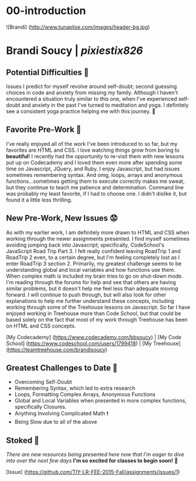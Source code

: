 # 00-introduction
![Brandi] (http://www.tunaplise.com/images/header-bg.jpg)
# Brandi Soucy  |  *pixiestix826*


## Potential Difficulties :vertical_traffic_light:
Issues I predict for myself revolve around self-doubt; second guessing choices in code and anxiety from missing my family.  Although I haven't encountered a situation truly similar to this one, when I've experienced self-doubt and anxiety in the past I've turned to meditation and yoga.  I definitely see a consistent yoga practice helping me with this journey. :pray:

## Favorite Pre-Work :revolving_hearts:
I've really enjoyed all of the work I've been introduced to so far, but my favorites are HTML and CSS. I love watching things grow from boring to **beautiful**!  I recently had the opportunity to re-visit them with new lessons put up on Codecademy and I loved them even more after spending some time on Javascript, JQuery, and Ruby. I enjoy Javascript, but had issues sometimes remembering syntax. And omg, loops, arrays and anonymous functions...sometimes getting them to execute correctly makes me sweat, but they continue to teach me patience and determination. Command line was probably my least favorite, if I had to choose one.  I didn't dislike it, but found it a little less thrilling.

## New Pre-Work, New Issues :worried:
As with my earlier work, I am definitely more drawn to HTML and CSS when working through the newer assignments presented. I find myself sometimes avoiding jumping back into Javascript; specifically, CodeSchool's JavaScript Road Trip Part 3.  I felt really confident leaving RoadTrip 1  and RoadTrip 2 even, to a certain degree, but I'm feeling completely lost as I enter RoadTrip 3 section 2.  Primarily, my greatest challenge seems to be understanding global and local variables and how functions use them.  When complex math is included my brain tries to go on shut-down mode. I'm reading through the forums for help and see that others are having similar problems, but it doesn't help me feel less than adequate moving forward. I will continue to push through, but will also look for other explanations to help me further understand these concepts, including working through some of the Treehouse lessons on Javascript. So far I have enjoyed working in Treehouse more than Code School, but that could be based solely on the fact that most of my work through Treehouse has been on HTML and CSS concepts.

[My Codecademy] (https://www.codecademy.com/bbsoucy)  | [My Code School] (https://www.codeschool.com/users/1799418) |  [My Treehouse] (https://teamtreehouse.com/brandisoucy) 

## Greatest Challenges to Date :mount_fuji:
+ Overcoming Self-Doubt
+ Remembering Syntax, which led to extra research
+ Loops, Formatting Complex Arrays, Anonymous Functions
+ Global and Local Variables when presented in more complex functions, specifically Closures.
+ Anything Involving Complicated Math :exclamation:
+ Being Slow due to all of the above

## Stoked :metal:
*There are new resources being presented here now that I'm eager to dive into over the next few days*
**I'm so excited for classes to begin soon!** :clap:

[Issue] (https://github.com/TIY-LR-FEE-2015-Fall/assignments/issues/1)


